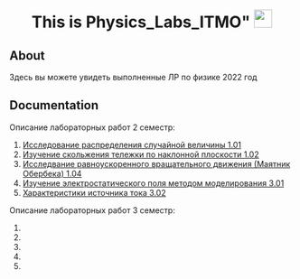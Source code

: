 <h1 align="center">This is Physics_Labs_ITMO"
<img src="https://github.com/blackcater/blackcater/raw/main/images/Hi.gif" height="32"/></h1>

## About
Здесь вы можете увидеть выполненные ЛР по физике 2022 год 

## Documentation

Описание лабораторных работ 2 семестр:
1. [Исследование распределения случайной величины 1.01](https://github.com/RomanKosovets/Physics_Labs/blob/main/Labs_2sem_description/Lab_1_01.pdf)
2. [Изучение скольжения тележки по наклонной плоскости 1.02](https://github.com/RomanKosovets/Physics_Labs/blob/main/Labs_2sem_description/Lab_1_02.pdf)
3. [Исследвание равноускоренного вращательного движения (Маятник Обербека) 1.04](https://github.com/RomanKosovets/Physics_Labs/blob/main/Labs_2sem_description/Lab_1_04.pdf)
4. [Изучение электростатического поля методом моделирования 3.01](https://github.com/RomanKosovets/Physics_Labs/blob/main/Labs_2sem_description/Lab_3_01.pdf)
5. [Характеристики источника тока 3.02](https://github.com/RomanKosovets/Physics_Labs/blob/main/Labs_2sem_description/Lab_3_02.pdf)

Описание лабораторных работ 3 семестр:
1. []()
2. []()
3. []()
4. []()
5. []()
